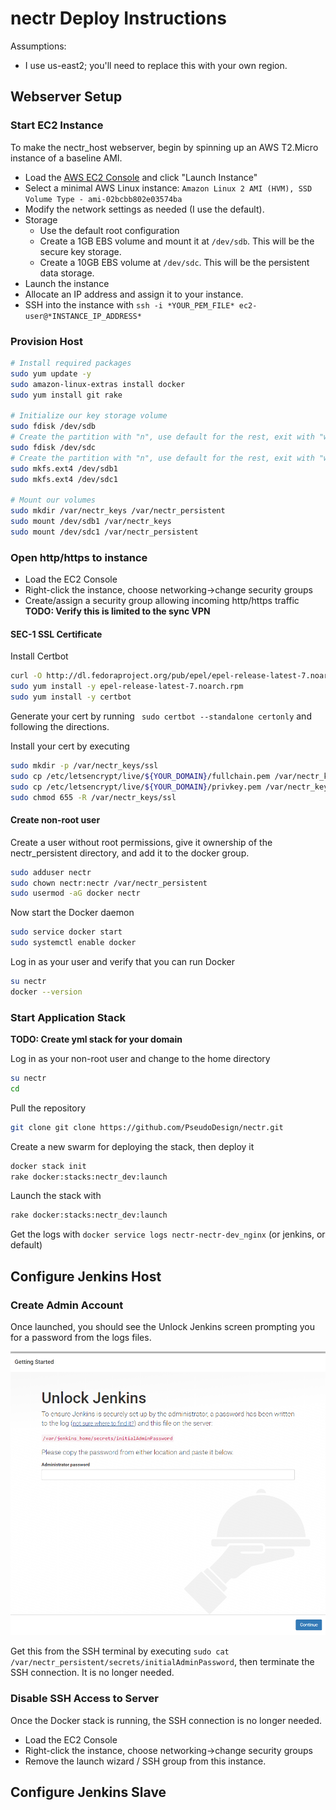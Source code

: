 # nectr Deploy Instructions

Assumptions:

- I use us-east2; you'll need to replace this with your own region.

## Webserver Setup

### Start EC2 Instance

To make the nectr_host webserver, begin by spinning up an AWS T2.Micro instance of a baseline AMI.

- Load the [AWS EC2 Console](https://console.aws.amazon.com/ec2) and click "Launch Instance"
- Select a minimal AWS Linux instance: `Amazon Linux 2 AMI (HVM), SSD Volume Type - ami-02bcbb802e03574ba`
- Modify the network settings as needed (I use the default).
- Storage
  - Use the default root configuration
  - Create a 1GB EBS volume and mount it at `/dev/sdb`.  This will be the secure key storage.
  - Create a 10GB EBS volume at `/dev/sdc`.  This will be the persistent data storage.
- Launch the instance
- Allocate an IP address and assign it to your instance.
- SSH into the instance with `ssh -i *YOUR_PEM_FILE* ec2-user@*INSTANCE_IP_ADDRESS*`

### Provision Host

```bash
# Install required packages
sudo yum update -y
sudo amazon-linux-extras install docker
sudo yum install git rake

# Initialize our key storage volume
sudo fdisk /dev/sdb
# Create the partition with "n", use default for the rest, exit with "w"
sudo fdisk /dev/sdc
# Create the partition with "n", use default for the rest, exit with "w"
sudo mkfs.ext4 /dev/sdb1
sudo mkfs.ext4 /dev/sdc1

# Mount our volumes
sudo mkdir /var/nectr_keys /var/nectr_persistent
sudo mount /dev/sdb1 /var/nectr_keys
sudo mount /dev/sdc1 /var/nectr_persistent

```

### Open http/https to instance

- Load the EC2 Console
- Right-click the instance, choose networking->change security groups
- Create/assign a security group allowing incoming http/https traffic **TODO: Verify this is limited to the sync VPN**

#### SEC-1 SSL Certificate

Install Certbot

```bash
curl -O http://dl.fedoraproject.org/pub/epel/epel-release-latest-7.noarch.rpm
sudo yum install -y epel-release-latest-7.noarch.rpm
sudo yum install -y certbot
```

Generate your cert by running ` sudo certbot --standalone certonly` and following the directions.

Install your cert by executing

```bash
sudo mkdir -p /var/nectr_keys/ssl
sudo cp /etc/letsencrypt/live/${YOUR_DOMAIN}/fullchain.pem /var/nectr_keys/ssl/nginx.crt
sudo cp /etc/letsencrypt/live/${YOUR_DOMAIN}/privkey.pem /var/nectr_keys/ssl/nginx.key
sudo chmod 655 -R /var/nectr_keys/ssl
```

#### Create non-root user

Create a user without root permissions, give it ownership of the nectr_persistent directory, and add it to the docker group.

```bash
sudo adduser nectr
sudo chown nectr:nectr /var/nectr_persistent
sudo usermod -aG docker nectr
```

Now start the Docker daemon

```bash
sudo service docker start
sudo systemctl enable docker
```

Log in as your user and verify that you can run Docker

```bash
su nectr
docker --version
```

### Start Application Stack

**TODO: Create yml stack for your domain**

Log in as your non-root user and change to the home directory

```bash
su nectr
cd
```

Pull the repository

```bash
git clone git clone https://github.com/PseudoDesign/nectr.git
```

Create a new swarm for deploying the stack, then deploy it

```bash
docker stack init
rake docker:stacks:nectr_dev:launch
```


Launch the stack with

```bash
rake docker:stacks:nectr_dev:launch
```

Get the logs with `docker service logs nectr-nectr-dev_nginx` (or jenkins, or default)

## Configure Jenkins Host

### Create Admin Account

Once launched, you should see the Unlock Jenkins screen prompting you for a password from the logs files.

![](images/unlock_jenkins.png)

Get this from the SSH terminal by executing `sudo cat /var/nectr_persistent/secrets/initialAdminPassword`, then terminate the SSH connection.  It is no longer needed.

### Disable SSH Access to Server

Once the Docker stack is running, the SSH connection is no longer needed.

- Load the EC2 Console
- Right-click the instance, choose networking->change security groups
- Remove the launch wizard / SSH group from this instance.

## Configure Jenkins Slave
